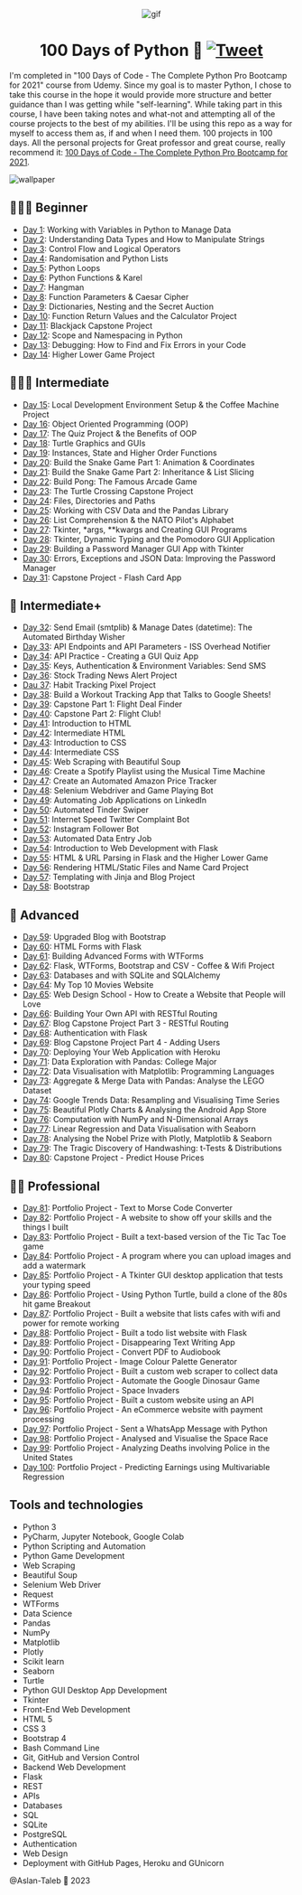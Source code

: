 <p align="center">
<img width="" src="https://media.giphy.com/media/kPVTbiTORIopy/giphy.gif" align="center" alt="gif" />
<h1 align="center">100 Days of Python 🐍 
    <a href="https://twitter.com/intent/tweet?&url=https://github.com/lenargasimov/100-days-of-python&via=lenargasimov&hashtags=html,css,bootstrap,js,python,flask,100daysofcode,developers">
      <img alt="Tweet" src="https://img.shields.io/twitter/url/http/shields.io.svg?style=social" />
    </a>
</h1>
</p>

I'm completed in "100 Days of Code - The Complete Python Pro Bootcamp for 2021" course from Udemy.
Since my goal is to master Python, I chose to take this course in the hope it would provide more structure and better
guidance than I was getting while "self-learning".
While taking part in this course, I have been taking notes and what-not and attempting all of the course projects to the
best of my abilities.
I'll be using this repo as a way for myself to access them as, if and when I need them.
100 projects in 100 days. All the personal projects for Great professor and great course, really recommend it:
[100 Days of Code - The Complete Python Pro Bootcamp for 2021](https://www.udemy.com/course/100-days-of-code).

![wallpaper](wallpaper.png)

## 👨🏻‍🎓 Beginner
- [Day 1](day01): Working with Variables in Python to Manage Data
- [Day 2](day02): Understanding Data Types and How to Manipulate Strings
- [Day 3](day03): Control Flow and Logical Operators
- [Day 4](day04): Randomisation and Python Lists
- [Day 5](day05): Python Loops
- [Day 6](day06): Python Functions & Karel
- [Day 7](day07): Hangman
- [Day 8](day08): Function Parameters & Caesar Cipher
- [Day 9](day09): Dictionaries, Nesting and the Secret Auction
- [Day 10](day10): Function Return Values and the Calculator Project
- [Day 11](day11): Blackjack Capstone Project
- [Day 12](day12): Scope and Namespacing in Python
- [Day 13](day13): Debugging: How to Find and Fix Errors in your Code
- [Day 14](day14): Higher Lower Game Project

## 🏋🏻‍♂️ Intermediate
- [Day 15](day15): Local Development Environment Setup & the Coffee Machine Project
- [Day 16](day16): Object Oriented Programming (OOP)
- [Day 17](day17): The Quiz Project & the Benefits of OOP
- [Day 18](day18): Turtle Graphics and GUIs
- [Day 19](day19): Instances, State and Higher Order Functions
- [Day 20](day20): Build the Snake Game Part 1: Animation & Coordinates
- [Day 21](day21): Build the Snake Game Part 2: Inheritance & List Slicing
- [Day 22](day22): Build Pong: The Famous Arcade Game
- [Day 23](day23): The Turtle Crossing Capstone Project
- [Day 24](day24): Files, Directories and Paths
- [Day 25](day25): Working with CSV Data and the Pandas Library
- [Day 26](day26): List Comprehension & the NATO Pilot's Alphabet
- [Day 27](day27): Tkinter, *args, **kwargs and Creating GUI Programs
- [Day 28](day28): Tkinter, Dynamic Typing and the Pomodoro GUI Application
- [Day 29](day29): Building a Password Manager GUI App with Tkinter
- [Day 30](day30): Errors, Exceptions and JSON Data: Improving the Password Manager
- [Day 31](day31): Capstone Project - Flash Card App

## 💪 Intermediate+
- [Day 32](day32): Send Email (smtplib) & Manage Dates (datetime): The Automated Birthday Wisher
- [Day 33](day33): API Endpoints and API Parameters - ISS Overhead Notifier
- [Day 34](day34): API Practice - Creating a GUI Quiz App
- [Day 35](day35): Keys, Authentication & Environment Variables: Send SMS
- [Day 36](day36): Stock Trading News Alert Project
- [Dau 37](day37): Habit Tracking Pixel Project
- [Day 38](day38): Build a Workout Tracking App that Talks to Google Sheets!
- [Day 39](day39): Capstone Part 1: Flight Deal Finder
- [Day 40](day40): Capstone Part 2: Flight Club!
- [Day 41](day41): Introduction to HTML
- [Day 42](day42): Intermediate HTML
- [Day 43](day43): Introduction to CSS
- [Day 44](day44): Intermediate CSS
- [Day 45](day45): Web Scraping with Beautiful Soup
- [Day 46](day46): Create a Spotify Playlist using the Musical Time Machine
- [Day 47](day47): Create an Automated Amazon Price Tracker
- [Day 48](day48): Selenium Webdriver and Game Playing Bot
- [Day 49](day49): Automating Job Applications on LinkedIn
- [Day 50](day50): Automated Tinder Swiper
- [Day 51](day51): Internet Speed Twitter Complaint Bot
- [Day 52](day52): Instagram Follower Bot
- [Day 53](day53): Automated Data Entry Job
- [Day 54](day54): Introduction to Web Development with Flask
- [Day 55](day55): HTML & URL Parsing in Flask and the Higher Lower Game
- [Day 56](day56): Rendering HTML/Static Files and Name Card Project
- [Day 57](day57): Templating with Jinja and Blog Project
- [Day 58](day58): Bootstrap

## 🚀 Advanced
- [Day 59](day59): Upgraded Blog with Bootstrap
- [Day 60](day60): HTML Forms with Flask
- [Day 61](day61): Building Advanced Forms with WTForms
- [Day 62](day62): Flask, WTForms, Bootstrap and CSV - Coffee & Wifi Project
- [Day 63](day63): Databases and with SQLite and SQLAlchemy
- [Day 64](day64): My Top 10 Movies Website
- [Day 65](day65): Web Design School - How to Create a Website that People will Love
- [Day 66](day66): Building Your Own API with RESTful Routing
- [Day 67](day67): Blog Capstone Project Part 3 - RESTful Routing
- [Day 68](day68): Authentication with Flask
- [Day 69](day69): Blog Capstone Project Part 4 - Adding Users
- [Day 70](day70): Deploying Your Web Application with Heroku
- [Day 71](day71): Data Exploration with Pandas: College Major
- [Day 72](day72): Data Visualisation with Matplotlib: Programming Languages
- [Day 73](day73): Aggregate & Merge Data with Pandas: Analyse the LEGO Dataset
- [Day 74](day74): Google Trends Data: Resampling and Visualising Time Series
- [Day 75](day75): Beautiful Plotly Charts & Analysing the Android App Store
- [Day 76](day76): Computation with NumPy and N-Dimensional Arrays
- [Day 77](day77): Linear Regression and Data Visualisation with Seaborn
- [Day 78](day78): Analysing the Nobel Prize with Plotly, Matplotlib & Seaborn
- [Day 79](day79): The Tragic Discovery of Handwashing: t-Tests & Distributions
- [Day 80](day80): Capstone Project - Predict House Prices

## 👨‍💻 Professional
- [Day 81](day81): Portfolio Project - Text to Morse Code Converter
- [Day 82](day82): Portfolio Project - A website to show off your skills and the things I built
- [Day 83](day83): Portfolio Project - Built a text-based version of the Tic Tac Toe game
- [Day 84](day84): Portfolio Project - A program where you can upload images and add a watermark
- [Day 85](day85): Portfolio Project - A Tkinter GUI desktop application that tests your typing speed
- [Day 86](day86): Portfolio Project - Using Python Turtle, build a clone of the 80s hit game Breakout
- [Day 87](day87): Portfolio Project - Built a website that lists cafes with wifi and power for remote working
- [Day 88](day88): Portfolio Project - Built a todo list website with Flask
- [Day 89](day89): Portfolio Project - Disappearing Text Writing App
- [Day 90](day90): Portfolio Project - Convert PDF to Audiobook
- [Day 91](day91): Portfolio Project - Image Colour Palette Generator
- [Day 92](day92): Portfolio Project - Built a custom web scraper to collect data
- [Day 93](day93): Portfolio Project - Automate the Google Dinosaur Game
- [Day 94](day94): Portfolio Project - Space Invaders
- [Day 95](day95): Portfolio Project - Built a custom website using an API
- [Day 96](day96): Portfolio Project - An eCommerce website with payment processing
- [Day 97](day97): Portfolio Project - Sent a WhatsApp Message with Python
- [Day 98](day98): Portfolio Project - Analysed and Visualise the Space Race
- [Day 99](day99): Portfolio Project - Analyzing Deaths involving Police in the United States
- [Day 100](day100): Portfolio Project - Predicting Earnings using Multivariable Regression

## Tools and technologies

- Python 3
- PyCharm, Jupyter Notebook, Google Colab
- Python Scripting and Automation
- Python Game Development
- Web Scraping
- Beautiful Soup
- Selenium Web Driver
- Request
- WTForms
- Data Science
- Pandas
- NumPy
- Matplotlib
- Plotly
- Scikit learn
- Seaborn
- Turtle
- Python GUI Desktop App Development
- Tkinter
- Front-End Web Development
- HTML 5
- CSS 3
- Bootstrap 4
- Bash Command Line
- Git, GitHub and Version Control
- Backend Web Development
- Flask
- REST
- APIs
- Databases
- SQL
- SQLite
- PostgreSQL
- Authentication
- Web Design
- Deployment with GitHub Pages, Heroku and GUnicorn

@Aslan-Taleb 🐍 2023

